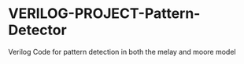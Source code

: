 # VERILOG-PROJECT-Pattern-Detector
Verilog Code for pattern detection in both the melay and moore model
